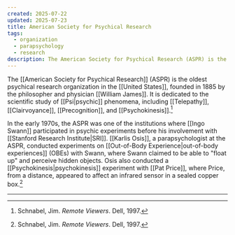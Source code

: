 ```yaml
---
created: 2025-07-22
updated: 2025-07-23
title: American Society for Psychical Research
tags:
  - organization
  - parapsychology
  - research
description: The American Society for Psychical Research (ASPR) is the oldest psychical research organization in the United States, dedicated to the scientific study of psychic phenomena.
---
```


The [[American Society for Psychical Research]] (ASPR) is the oldest psychical research organization in the [[United States]], founded in 1885 by the philosopher and physician [[William James]]. It is dedicated to the scientific study of [[Psi|psychic]] phenomena, including [[Telepathy]], [[Clairvoyance]], [[Precognition]], and [[Psychokinesis]].[^1]

In the early 1970s, the ASPR was one of the institutions where [[Ingo Swann]] participated in psychic experiments before his involvement with [[Stanford Research Institute|SRI]]. [[Karlis Osis]], a parapsychologist at the ASPR, conducted experiments on [[Out-of-Body Experience|out-of-body experiences]] (OBEs) with Swann, where Swann claimed to be able to "float up" and perceive hidden objects. Osis also conducted a [[Psychokinesis|psychokinesis]] experiment with [[Pat Price]], where Price, from a distance, appeared to affect an infrared sensor in a sealed copper box.[^1]

---

[^1]: Schnabel, Jim. *Remote Viewers*. Dell, 1997.
[^2]: Jacobsen, Annie. *Phenomena: The Secret History of the U.S. Government's Investigations into Extrasensory Perception and Psychokinesis*. Little, Brown and Company, 2017.